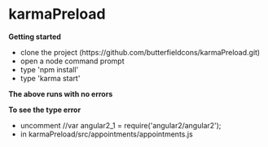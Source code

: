# karmaPreload

<b>Getting started</b>

<ul>
<li>clone the project (https://github.com/butterfieldcons/karmaPreload.git)</li>
<li>open a node command prompt</li>
<li>type 'npm install'</li>
<li>type 'karma start'</li>
</ul>

<b>The above runs with no errors</b>

<b>To see the type error</b>

<ul>
<li>uncomment //var angular2_1 = require('angular2/angular2');</li>
<li>in  karmaPreload/src/appointments/appointments.js</li>
</ul>

